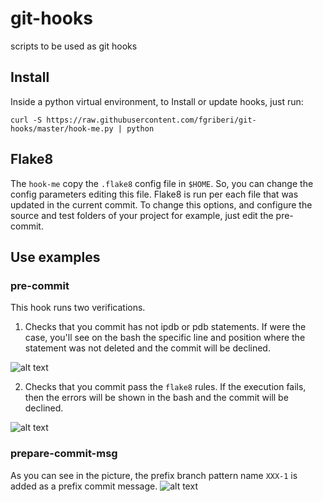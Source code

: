 # git-hooks

scripts to be used as git hooks

## Install
Inside a python virtual environment, to Install or update hooks, just run:

`curl -S https://raw.githubusercontent.com/fgriberi/git-hooks/master/hook-me.py | python`

## Flake8
The `hook-me` copy the `.flake8` config file in `$HOME`. So, you can change the config parameters editing this file. 
Flake8 is run per each file that was updated in the current commit. To change this options, and configure the source and test folders of your project for example, just edit the pre-commit.

## Use examples

### pre-commit
This hook runs two verifications.
1. Checks that you commit has not ipdb or pdb statements. If were the case, you'll see on the bash the specific line and position where the statement was not deleted and the commit will be declined. 

![alt text](https://preview.ibb.co/iJgmP7/pdb.png)

2. Checks that you commit pass the `flake8` rules. If the execution fails, then the errors will be shown in the bash and the commit will be declined. 

![alt text](https://image.ibb.co/dcP6P7/flak8.png)

### prepare-commit-msg
As you can see in the picture, the prefix branch pattern name `XXX-1` is added as a prefix commit message.
![alt text](https://image.ibb.co/ndxLZ7/bash.png)


